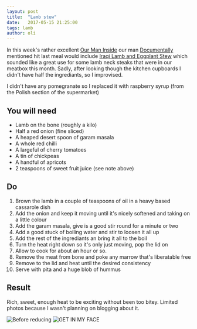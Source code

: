 ```yaml
---
layout: post
title:  "Lamb stew"
date:   2017-05-15 21:25:00
tags: lamb 
author: oli
---
```


In this week's rather excellent [Our Man Inside](http://documentally.com/newsletter/) our man [Documentally](http://documentally.com/) mentioned hit last meal would include [Iraqi Lamb and Eggplant Stew](https://www.keyingredient.com/recipes/2073565035/iraqi-lamb-and-eggplant-stew-with-pitas/?locale=en_US) which sounded like a great use for some lamb neck steaks that were in our meatbox this month.  Sadly, after looking though the kitchen cupboards I didn't have half the ingrediants, so I improvised.

I didn't have any pomegranate so I replaced it with raspberry syrup (from the Polish section of the supermarket)

## You will need

* Lamb on the bone (roughly a kilo)
* Half a red onion (fine sliced)
* A heaped desert spoon of garam masala
* A whole red chilli
* A largeful of cherry tomatoes
* A tin of chickpeas
* A handful of apricots
* 2 teaspoons of sweet fruit juice (see note above)

## Do

1. Brown the lamb in a couple of teaspoons of oil in a heavy based cassarole dish
2. Add the onion and keep it moving until it's nicely softened and taking on a little colour
3. Add the garam masala, give is a good stir round for a minute or two
4. Add a good stuck of boiling water and stir to loosen it all up
5. Add the rest of the ingrediants an bring it all to the boil
6. Turn the heat right down so it's only just moving, pop the lid on
7. Allow to cook for about an hour or so.
8. Remove the meat from bone and poke any marrow that's liberatable free
9. Remove to the lid and heat until the desired consistency
10. Serve with pita and a huge blob of hummus


## Result

Rich, sweet, enough heat to be exciting without been too bitey.  Limited photos because I wasn't planning on blogging about it.

![Before reducing](/images/blog/lamb_stew_01.jpg)
![GET IN MY FACE](/images/blog/lamb_stew_02.jpg)

